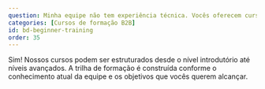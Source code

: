 ```yaml
---
question: Minha equipe não tem experiência técnica. Vocês oferecem cursos para iniciantes?
categories: [Cursos de formação B2B]
id: bd-beginner-training
order: 35
---
```


Sim! Nossos cursos podem ser estruturados desde o nível introdutório até níveis avançados. A trilha de formação é construída conforme o conhecimento atual da equipe e os objetivos que vocês querem alcançar.
